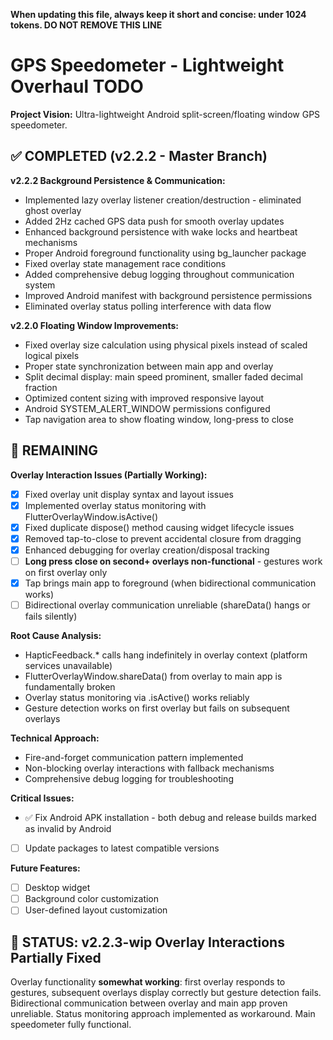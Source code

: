 **When updating this file, always keep it short and concise: under 1024 tokens. DO NOT REMOVE THIS LINE**
# GPS Speedometer - Lightweight Overhaul TODO

**Project Vision:** Ultra-lightweight Android split-screen/floating window GPS speedometer.

## ✅ COMPLETED (v2.2.2 - Master Branch)

**v2.2.2 Background Persistence & Communication:**
- Implemented lazy overlay listener creation/destruction - eliminated ghost overlay
- Added 2Hz cached GPS data push for smooth overlay updates
- Enhanced background persistence with wake locks and heartbeat mechanisms  
- Proper Android foreground functionality using bg_launcher package
- Fixed overlay state management race conditions
- Added comprehensive debug logging throughout communication system
- Improved Android manifest with background persistence permissions
- Eliminated overlay status polling interference with data flow

**v2.2.0 Floating Window Improvements:**
- Fixed overlay size calculation using physical pixels instead of scaled logical pixels
- Proper state synchronization between main app and overlay
- Split decimal display: main speed prominent, smaller faded decimal fraction
- Optimized content sizing with improved responsive layout
- Android SYSTEM_ALERT_WINDOW permissions configured
- Tap navigation area to show floating window, long-press to close

## 🔄 REMAINING

**Overlay Interaction Issues (Partially Working):**
- [x] Fixed overlay unit display syntax and layout issues
- [x] Implemented overlay status monitoring with FlutterOverlayWindow.isActive()
- [x] Fixed duplicate dispose() method causing widget lifecycle issues
- [x] Removed tap-to-close to prevent accidental closure from dragging
- [x] Enhanced debugging for overlay creation/disposal tracking
- [ ] **Long press close on second+ overlays non-functional** - gestures work on first overlay only
- [x] Tap brings main app to foreground (when bidirectional communication works)
- [ ] Bidirectional overlay communication unreliable (shareData() hangs or fails silently)

**Root Cause Analysis:**
- HapticFeedback.* calls hang indefinitely in overlay context (platform services unavailable)
- FlutterOverlayWindow.shareData() from overlay to main app is fundamentally broken
- Overlay status monitoring via .isActive() works reliably
- Gesture detection works on first overlay but fails on subsequent overlays

**Technical Approach:**
- Fire-and-forget communication pattern implemented
- Non-blocking overlay interactions with fallback mechanisms
- Comprehensive debug logging for troubleshooting

**Critical Issues:**
- ✅ Fix Android APK installation - both debug and release builds marked as invalid by Android
- [ ] Update packages to latest compatible versions  

**Future Features:**
- [ ] Desktop widget
- [ ] Background color customization  
- [ ] User-defined layout customization

## 🎯 STATUS: v2.2.3-wip Overlay Interactions Partially Fixed

Overlay functionality **somewhat working**: first overlay responds to gestures, subsequent overlays display correctly but gesture detection fails. Bidirectional communication between overlay and main app proven unreliable. Status monitoring approach implemented as workaround. Main speedometer fully functional.
